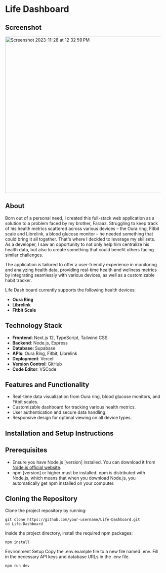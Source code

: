 # Life Dashboard

## Screenshot

<img width="505" alt="Screenshot 2023-11-28 at 12 32 59 PM" src="https://github.com/farhaannishtar/Life-Dashboard/assets/89179469/f3061a89-50f3-4df6-89b4-210063b15f1d">

## About

Born out of a personal need, I created this full-stack web application as a solution to a problem faced by my brother, Faraaz. Struggling to keep track of his health metrics scattered across various devices – the Oura ring, Fitbit scale and Librelink, a blood glucose monitor – he needed something that could bring it all together. That's where I decided to leverage my skillsets. As a developer, I saw an opportunity to not only help him centralize his health data, but also to create something that could benefit others facing similar challenges.

The application is tailored to offer a user-friendly experience in monitoring and analyzing health data, providing real-time health and wellness metrics by integrating seamlessly with various devices, as well as a customizable habit tracker. 

Life Dash board currently supports the following health devices:
- **Oura Ring**
- **Librelink** 
- **Fitbit Scale**

## Technology Stack

- **Frontend**: Next.js 12, TypeScript, Tailwind CSS
- **Backend**: Node.js, Express
- **Database**: Supabase
- **APIs**: Oura Ring, Fitbit, Librelink
- **Deployment**: Vercel
- **Version Control**: GitHub
- **Code Editor**: VSCode

## Features and Functionality

- Real-time data visualization from Oura ring, blood glucose monitors, and Fitbit scales.
- Customizable dashboard for tracking various health metrics.
- User authentication and secure data handling.
- Responsive design for optimal viewing on all device types.

## Installation and Setup Instructions

## Prerequisites
- Ensure you have Node.js [version] installed. You can download it from [Node.js official website](https://nodejs.org/).
- npm [version] or higher must be installed. npm is distributed with Node.js, which means that when you download Node.js, you automatically get npm installed on your computer.

## Cloning the Repository
Clone the project repository by running:
```
git clone https://github.com/your-username/Life-Dashboard.git
cd Life-Dashboard
```
Inside the project directory, install the required npm packages:

```
npm install
```

Environment Setup
Copy the .env.example file to a new file named .env.
Fill in the necessary API keys and database URLs in the .env file.

```
npm run dev
```
